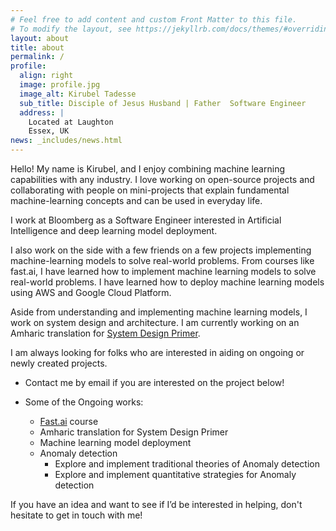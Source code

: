 ```yaml
---
# Feel free to add content and custom Front Matter to this file.
# To modify the layout, see https://jekyllrb.com/docs/themes/#overriding-theme-defaults
layout: about
title: about
permalink: /
profile:
  align: right
  image: profile.jpg
  image_alt: Kirubel Tadesse
  sub_title: Disciple of Jesus Husband | Father  Software Engineer
  address: |
    Located at Laughton
    Essex, UK
news: _includes/news.html
---
```


Hello! My name is Kirubel, and I enjoy combining machine learning capabilities with any industry. I love working on open-source projects and collaborating with people on mini-projects that explain fundamental machine-learning concepts and can be used in everyday life.

I work at Bloomberg as a Software Engineer interested in Artificial Intelligence and deep learning model deployment.

I also work on the side with a few friends on a few projects implementing machine-learning models to solve real-world problems. From courses like fast.ai, I have learned how to implement machine learning models to solve real-world problems. I have learned how to deploy machine learning models using AWS and Google Cloud Platform.

Aside from understanding and implementing machine learning models, I work on system design and architecture. I am currently working on an Amharic translation for [System Design Primer](https://github.com/donnemartin/system-design-primer/issues/820).

I am always looking for folks who are interested in aiding on ongoing or newly created projects.

- Contact me by email if you are interested on the project below!

- Some of the Ongoing works:
  - [Fast.ai](https://www.fast.ai/) course
  - Amharic translation for System Design Primer
  - Machine learning model deployment
  - Anomaly detection
    - Explore and implement traditional theories of Anomaly detection
    - Explore and implement quantitative strategies for Anomaly detection

If you have an idea and want to see if I’d be interested in helping, don't hesitate to get in touch with me!
